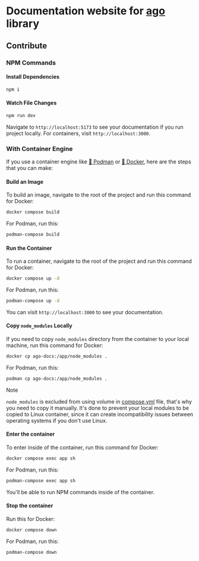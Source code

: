 # Documentation website for [ago](https://github.com/php-ago/ago) library

## Contribute

### NPM Commands
#### Install Dependencies
```bash
npm i
```

#### Watch File Changes
```bash
npm run dev
```

Navigate to `http://localhost:5173` to see your documentation if you run project locally. For containers, visit `http://localhost:3000`.

### With Container Engine
If you use a container engine like [🦦 Podman](https://podman.io/) or [🐳 Docker](https://app.docker.com/), here are the steps that you can make:

#### Build an Image
To build an image, navigate to the root of the project and run this command for Docker:
```bash
docker compose build
```
For Podman, run this:
```bash
podman-compose build
```

#### Run the Container
To run a container, navigate to the root of the project and run this command for Docker:
```bash
docker compose up -d
```
For Podman, run this:
```bash
podman-compose up -d
```

You can visit `http://localhost:3000` to see your documentation.

#### Copy `node_modules` Locally
If you need to copy `node_modules` directory from the container to your local machine, run this command for Docker:
```bash
docker cp ago-docs:/app/node_modules .
```
For Podman, run this:
```bash
podman cp ago-docs:/app/node_modules .
```

> [!NOTE]
> `node_modules` is excluded from using volume in [compose.yml](compose.yml) file, that's why you need to copy it manually. It's done to prevent your local modules to be copied to Linux container, since it can create incompatibility issues between operating systems if you don't use Linux.

#### Enter the container
To enter inside of the container, run this command for Docker:
```bash
docker compose exec app sh
```
For Podman, run this:
```bash
podman-compose exec app sh
```

You'll be able to run NPM commands inside of the container.


#### Stop the container
Run this for Docker:
```bash
docker compose down
```
For Podman, run this:
```bash
podman-compose down
```
